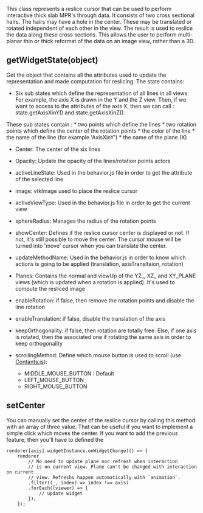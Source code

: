 This class represents a reslice cursor that can be used to perform interactive thick slab MPR's through data. It consists of two cross sectional hairs. The hairs may have a hole in the center. These may be translated or rotated independent of each other in the view. The result is used to reslice the data along these cross sections. This allows the user to perform multi-planar thin or thick reformat of the data on an image view, rather than a 3D.




## getWidgetState(object)



Get the object that contains all the attributes used to update the representation and made computation for reslicing. The state contains:

- Six sub states which define the representation of all lines in all views. For example, the axis X is drawn in the Y and the Z view. Then, if we want to access to the attributes of the axis X, then we can call : state.getAxisXinY() and state.getAxisXinZ().

These sub states contain :
	* two points which define the lines
	* two rotation points which define the center of the rotation points
	* the color of the line
	* the name of the line (for example 'AxisXinY')
	* the name of the plane (X)

- Center: The center of the six lines

- Opacity: Update the opacity of the lines/rotation points actors

- activeLineState: Used in the behavior.js file in order to get the attribute of the selected line

- image: vtkImage used to place the reslice cursor

- activeViewType: Used in the behavior.js file in order to get the current view

- sphereRadius: Manages the radius of the rotation points

- showCenter: Defines if the reslice cursor center is displayed or not. If not, it's still possible to move the center. The cursor mouse will be turned into 'move' cursor when you can translate the center.

- updateMethodName: Used in the behavior.js in order to know which actions is going to be applied (translation, axisTransltaion, rotation)

- Planes: Contains the normal and viewUp of the YZ_, XZ_ and XY_PLANE views (which is updated when a rotation is applied). It's used to compute the resliced image

- enableRotation: if false, then remove the rotation points and disable the line rotation

- enableTranslation: if false, disable the translation of the axis

- keepOrthogonality: if false, then rotation are totally free. Else, if one axis is rotated, then the associated one if rotating the same axis in order to keep orthogonality

- scrollingMethod: Define which mouse button is used to scroll (use [Contants.js](https://github.com/Kitware/vtk-js/blob/master/Sources/Widgets/Widgets3D/ResliceCursorWidget/Constants.js)):
  * MIDDLE_MOUSE_BUTTON : Default
  * LEFT_MOUSE_BUTTON
  * RIGHT_MOUSE_BUTTON

## setCenter

You can manually set the center of the reslice cursor by calling this method with an array of three value. That can be useful if you want to implement a simple click which moves the center.
If you want to add the previous feature, then you'll have to defined the
```
renderer[axis].widgetInstance.onWidgetChange(() => {
	renderer
		// No need to update plane nor refresh when interaction
		// is on current view. Plane can't be changed with interaction on current
		// view. Refreshs happen automatically with `animation`.
		.filter((_, index) => index !== axis)
		.forEach((viewer) => {
			// update widget
		});
	});
```